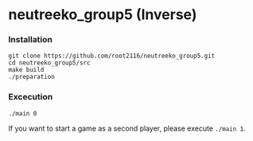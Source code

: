 # neutreeko_group5 (Inverse)
### Installation

```
git clone https://github.com/root2116/neutreeko_group5.git
cd neutreeko_group5/src
make build
./preparation
```
### Excecution
```
./main 0
```
If you want to start a game as a second player, please execute `./main 1`.
